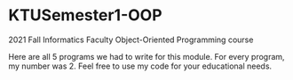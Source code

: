 # KTUSemester1-OOP
2021 Fall Informatics Faculty Object-Oriented Programming course

Here are all 5 programs we had to write for this module.
For every program, my number was 2.
Feel free to use my code for your educational needs.